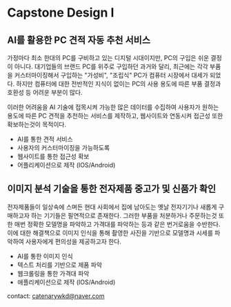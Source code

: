 # Capstone Design I

## AI를 활용한 PC 견적 자동 추천 서비스 

가정마다 최소 한대의 PC를 구비하고 있는 디지털 시대이지만, PC의 구입은 쉬운 결정이 아니다.
대기업들의 브랜드 PC를 위주로 구입하던 과거와 달리, 최근에는 각각 부품을 커스터마이징해서 구입하는 
"가성비", "조립식" PC가 컴퓨터 시장에서 대세가 되었다.
하지만 컴퓨터에 대한 전반적인 지식이 없이는 PC의 사용 용도에 따른 부품 결정과 호환성 등 어려운 부분이 많다.

이러한 어려움을 AI 기술에 접목시켜 가능한 많은 데이터를 수집하여 사용자가 원하는 용도에 따른 PC 견적을 
추천하는 서비스를 제작하고, 웹사이트와 연동시켜 접근성 또한 확보하는것이 목적이다.

* AI를 통한 견적 서비스
* 사용자의 커스터마이징을 가능하도록
* 웹사이트를 통한 접근성 확보
* 어플리케이션으로 제작 (IOS/Android)

## 이미지 분석 기술을 통한 전자제품 중고가 및 신품가 확인

전자제품들이 일상속에 스며든 현대 사회에서 집에 남아도는 옛날 전자기기나 새롭게 구매하고자 하는 기기들은 필연적으로 존재한다.
그러한 부품을 처분하거나 주문하는것 또한 매번 정확한 모델명을 파악하고 가격대를 파악하는 등과 같은 번거로움을 수반한다.
이에 대한 해결책으로 이미지 인식을 통해 촬영한 사진을 기반으로 모델명과 시세를 파악하여 사용자에게 편의성을 제공하고자 한다.

* AI를 통한 이미지 인식
* 텍스트 처리를 기반으로 제품 파악
* 웹크롤링을 통한 가격대 파악
* 애플리케이션으로 제작 (IOS/Android)


contact: catenarywkd@naver.com
